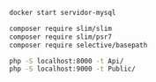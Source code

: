 ```bash
docker start servidor-mysql
```
```bash
composer require slim/slim
composer require slim/psr7
composer require selective/basepath
```

```bash
php -S localhost:8000 -t Api/
php -S localhost:9000 -t Public/
```